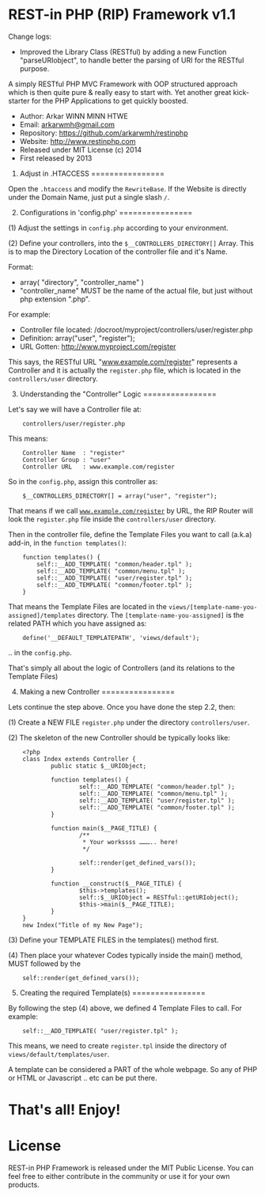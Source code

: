 REST-in PHP (RIP) Framework v1.1
================

Change logs:

 * Improved the Library Class (RESTful) by adding a new Function "parseURIobject", to handle better the parsing of URI for the RESTful purpose.

A simply RESTful PHP MVC Framework with OOP structured approach which is then quite pure &amp; really easy to start with. Yet another great kick-starter for the PHP Applications to get quickly boosted.

 * Author: Arkar WINN MINN HTWE
 * Email: arkarwmh@gmail.com
 * Repository: https://github.com/arkarwmh/restinphp
 * Website: http://www.restinphp.com
 * Released under MIT License (c) 2014
 * First released by 2013


1. Adjust in .HTACCESS
================

Open the <code>.htaccess</code> and modify the <code>RewriteBase</code>. If the Website is directly under the Domain Name, just put a single slash <code>/</code>.

2. Configurations in 'config.php'
================

(1) Adjust the settings in <code>config.php</code> according to your environment.

(2) Define your controllers, into the <code>$__CONTROLLERS_DIRECTORY[]</code> Array. This is to map the Directory Location of the controller file and it's Name.

Format:
 * array( "directory", "controller_name" )
 * "controller_name" MUST be the name of the actual file, but just without php extension ".php".

For example:
 * Controller file located: /docroot/myproject/controllers/user/register.php
 * Definition: array("user", "register");
 * URL Gotten: http://www.myproject.com/register

This says, the RESTful URL "www.example.com/register" represents a Controller and it is actually the <code>register.php</code> file, which is located in the <code>controllers/user</code> directory.

3. Understanding the "Controller" Logic
================

Let's say we will have a Controller file at:

        controllers/user/register.php
        
This means:

        Controller Name  : "register"
        Controller Group : "user"
        Controller URL   : www.example.com/register

So in the <code>config.php</code>, assign this controller as:

        $__CONTROLLERS_DIRECTORY[] = array("user", "register");

That means if we call <code>www.example.com/register</code> by URL, the RIP Router will look the <code>register.php</code> file inside the <code>controllers/user</code> directory.

Then in the controller file, define the Template Files you want to call (a.k.a) add-in, in the <code>function templates()</code>:

        function templates() {
	        self::__ADD_TEMPLATE( "common/header.tpl" );
	        self::__ADD_TEMPLATE( "common/menu.tpl" );
	        self::__ADD_TEMPLATE( "user/register.tpl" );
	        self::__ADD_TEMPLATE( "common/footer.tpl" );
        }

That means the Template Files are located in the <code>views/[template-name-you-assigned]/templates</code> directory. The <code>[template-name-you-assigned]</code> is the related PATH which you have assigned as:

        define('__DEFAULT_TEMPLATEPATH', 'views/default');
        
.. in the <code>config.php</code>.

That's simply all about the logic of Controllers (and its relations to the Template Files)

4. Making a new Controller
================

Lets continue the step above. Once you have done the step 2.2, then:

(1) Create a NEW FILE <code>register.php</code> under the directory <code>controllers/user</code>.

(2) The skeleton of the new Controller should be typically looks like:

        <?php
        class Index extends Controller {
                public static $__URIObject;
                
                function templates() {
                        self::__ADD_TEMPLATE( "common/header.tpl" );
                        self::__ADD_TEMPLATE( "common/menu.tpl" );
                        self::__ADD_TEMPLATE( "user/register.tpl" );
                        self::__ADD_TEMPLATE( "common/footer.tpl" );
                }
                
                function main($__PAGE_TITLE) {
                        /**
                         * Your workssss ……….. here!
                         */
                        
                        self::render(get_defined_vars());
                }

                function __construct($__PAGE_TITLE) {
                        $this->templates();
                        self::$__URIObject = RESTful::getURIobject();
                        $this->main($__PAGE_TITLE);
                }
        }
        new Index("Title of my New Page");

(3) Define your TEMPLATE FILES in the templates() method first.

(4) Then place your whatever Codes typically inside the main() method, MUST followed by the 

        self::render(get_defined_vars());

5. Creating the required Template(s)
================

By following the step (4) above, we defined 4 Template Files to call. For example:

        self::__ADD_TEMPLATE( "user/register.tpl" );

This means, we need to create <code>register.tpl</code> inside the directory of <code>views/default/templates/user</code>.

A template can be considered a PART of the whole webpage. So any of PHP or HTML or Javascript .. etc can be put there.

That's all! Enjoy!
================

License
================

REST-in PHP Framework is released under the MIT Public License. You can feel free to either contribute in the community or use it for your own products.
